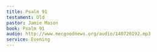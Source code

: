 ```yaml
---
title: Psalm 91
testament: Old
pastor: Jamie Mason
book: Psalm 91
audio: http://www.mecgoodnews.org/audio/140720192.mp3
service: Evening
---
```

